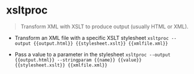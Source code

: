 # xsltproc
> Transform XML with XSLT to produce output (usually HTML or XML).

- Transform an XML file with a specific XSLT stylesheet
`xsltproc --output {{output.html}} {{stylesheet.xslt}} {{xmlfile.xml}}`

- Pass a value to a parameter in the stylesheet
`xsltproc --output {{output.html}} --stringparam {{name}} {{value}} {{stylesheet.xslt}} {{xmlfile.xml}}`
